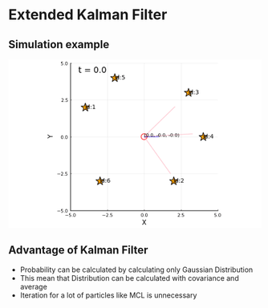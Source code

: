 # Extended Kalman Filter

## Simulation example
![](anime_ekf.gif)  

## Advantage of Kalman Filter
* Probability can be calculated by calculating only Gaussian Distribution  
* This mean that Distribution can be calculated with covariance and average  
* Iteration for a lot of particles like MCL is unnecessary  

